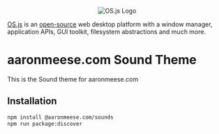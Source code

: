 <p align="center">
  <img alt="OS.js Logo" src="https://raw.githubusercontent.com/os-js/gfx/master/logo-big.png" />
</p>

[OS.js](https://www.os-js.org/) is an [open-source](https://raw.githubusercontent.com/os-js/OS.js/master/LICENSE) web desktop platform with a window manager, application APIs, GUI toolkit, filesystem abstractions and much more.

# aaronmeese.com Sound Theme

This is the Sound theme for aaronmeese.com

## Installation

```bash
npm install @aaronmeese.com/sounds
npm run package:discover
```
